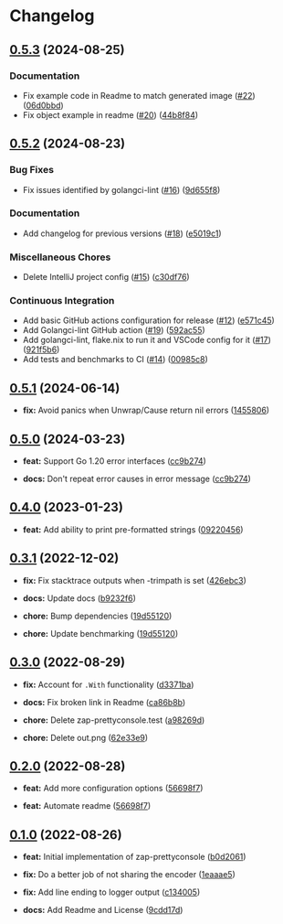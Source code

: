 # Changelog

## [0.5.3](https://github.com/thessem/zap-prettyconsole/compare/v0.5.2...v0.5.3) (2024-08-25)


### Documentation

* Fix example code in Readme to match generated image ([#22](https://github.com/thessem/zap-prettyconsole/issues/22)) ([06d0bbd](https://github.com/thessem/zap-prettyconsole/commit/06d0bbd46f755e9bdfc7461d120940db5f48a159))
* Fix object example in readme ([#20](https://github.com/thessem/zap-prettyconsole/issues/20)) ([44b8f84](https://github.com/thessem/zap-prettyconsole/commit/44b8f84736276086a799161b337f36283170d420))

## [0.5.2](https://github.com/thessem/zap-prettyconsole/compare/v0.5.1...v0.5.2) (2024-08-23)


### Bug Fixes

* Fix issues identified by golangci-lint ([#16](https://github.com/thessem/zap-prettyconsole/issues/16)) ([9d655f8](https://github.com/thessem/zap-prettyconsole/commit/9d655f861333e9683a2a0bd054eef974f8636d0e))


### Documentation

* Add changelog for previous versions ([#18](https://github.com/thessem/zap-prettyconsole/issues/18)) ([e5019c1](https://github.com/thessem/zap-prettyconsole/commit/e5019c11671ae5c94cafdbf0209444e18da57f94))


### Miscellaneous Chores

* Delete IntelliJ project config ([#15](https://github.com/thessem/zap-prettyconsole/issues/15)) ([c30df76](https://github.com/thessem/zap-prettyconsole/commit/c30df76e2713b7472c3ed98138421a1fb0c89213))


### Continuous Integration

* Add basic GitHub actions configuration for release ([#12](https://github.com/thessem/zap-prettyconsole/issues/12)) ([e571c45](https://github.com/thessem/zap-prettyconsole/commit/e571c45dd3baa0b13ce04285f46a023d2db04655))
* Add Golangci-lint GitHub action ([#19](https://github.com/thessem/zap-prettyconsole/issues/19)) ([592ac55](https://github.com/thessem/zap-prettyconsole/commit/592ac554c5f618b05b326b84276d589c85c85a95))
* Add golangci-lint, flake.nix to run it and VSCode config for it ([#17](https://github.com/thessem/zap-prettyconsole/issues/17)) ([921f5b6](https://github.com/thessem/zap-prettyconsole/commit/921f5b63a3ef14e4b70d776cc2232d74eede5b0e))
* Add tests and benchmarks to CI ([#14](https://github.com/thessem/zap-prettyconsole/issues/14)) ([00985c8](https://github.com/thessem/zap-prettyconsole/commit/00985c88d19ba66a3eee21a199efb8cebfb34b7b))

## [0.5.1](https://github.com/thessem/zap-prettyconsole/compare/v0.5.0...v0.5.1) (2024-06-14)

- **fix:** Avoid panics when Unwrap/Cause return nil errors ([1455806](https://github.com/thessem/zap-prettyconsole/commit/1455806e09aae5319ce8072477d4d2a4e5865730))

## [0.5.0](https://github.com/thessem/zap-prettyconsole/compare/v0.4.0...v0.5.0) (2024-03-23)

- **feat:** Support Go 1.20 error interfaces ([cc9b274](https://github.com/thessem/zap-prettyconsole/commit/cc9b27481c4242d3ad8ee69c65004e0faebeb6f8))

- **docs:** Don't repeat error causes in error message ([cc9b274](https://github.com/thessem/zap-prettyconsole/commit/cc9b27481c4242d3ad8ee69c65004e0faebeb6f8))

## [0.4.0](https://github.com/thessem/zap-prettyconsole/compare/v0.3.1...v0.4.0) (2023-01-23)

- **feat:** Add ability to print pre-formatted strings ([09220456](https://github.com/thessem/zap-prettyconsole/commit/09220456fee8abe59f9d2661f8377cc9de7bdfaa))

## [0.3.1](https://github.com/thessem/zap-prettyconsole/compare/v0.3.0...v0.3.1) (2022-12-02)

- **fix:** Fix stacktrace outputs when -trimpath is set ([426ebc3](https://github.com/thessem/zap-prettyconsole/commit/426ebc3aeb56808cd50bb8071a18181f3703daee))

- **docs:** Update docs ([b9232f6](https://github.com/thessem/zap-prettyconsole/commit/b9232f6964e8879286de4c007b938e723dec96ff))

- **chore:** Bump dependencies ([19d55120](https://github.com/thessem/zap-prettyconsole/commit/19d55120562450a36fc314806a2b78705cc90d31))

- **chore:** Update benchmarking ([19d55120](https://github.com/thessem/zap-prettyconsole/commit/19d55120562450a36fc314806a2b78705cc90d31))

## [0.3.0](https://github.com/thessem/zap-prettyconsole/compare/v0.2.0...v0.3.0) (2022-08-29)

- **fix:** Account for `.With` functionality ([d3371ba](https://github.com/thessem/zap-prettyconsole/commit/d3371baaacd6dbb31828ec944ffa2f4959f63579))

- **docs:** Fix broken link in Readme ([ca86b8b](https://github.com/thessem/zap-prettyconsole/commit/ca86b8bd80529f6eca3ed17b99eba7e9ba030276))

- **chore:** Delete zap-prettyconsole.test ([a98269d](https://github.com/thessem/zap-prettyconsole/commit/a98269d63d17b4b09e96d22225a61d38825c1600))

- **chore:** Delete out.png ([62e33e9](https://github.com/thessem/zap-prettyconsole/commit/62e33e942ff12e53cdd7ab777258f97263ffc8ff))

## [0.2.0](https://github.com/thessem/zap-prettyconsole/compare/v0.1.0...v0.2.0) (2022-08-28)

- **feat:** Add more configuration options ([56698f7](https://github.com/thessem/zap-prettyconsole/commit/56698f7db466a69e1f75982baf44ea9c923eaa15))

- **feat:** Automate readme ([56698f7](https://github.com/thessem/zap-prettyconsole/commit/56698f7db466a69e1f75982baf44ea9c923eaa15))

## [0.1.0](https://github.com/thessem/zap-prettyconsole/commits/v0.1.0) (2022-08-26)

- **feat:** Initial implementation of zap-prettyconsole ([b0d2061](https://github.com/thessem/zap-prettyconsole/commit/b0d2061bc87e1180d2a7e6811bfabf6028793c07))

- **fix:** Do a better job of not sharing the encoder ([1eaaae5](https://github.com/thessem/zap-prettyconsole/commit/1eaaae5355ae731f8d57f0422fca941a1f5bb69f))

- **fix:** Add line ending to logger output ([c134005](https://github.com/thessem/zap-prettyconsole/commit/c13400595bfb17f102d73288a733c5529e7f04a7))

- **docs:** Add Readme and License ([9cdd17d](https://github.com/thessem/zap-prettyconsole/commit/9cdd17d80e7fc327396fd9f36013164bb2f3577f))
